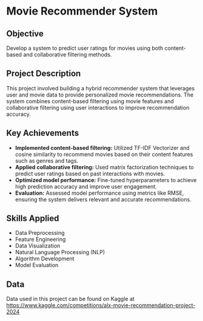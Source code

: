# Movie Recommender System


## Objective
Develop a system to predict user ratings for movies using both content-based and collaborative filtering methods.

## Project Description
This project involved building a hybrid recommender system that leverages user and movie data to provide personalized movie recommendations. The system combines content-based filtering using movie features and collaborative filtering using user interactions to improve recommendation accuracy.

## Key Achievements
- **Implemented content-based filtering:** Utilized TF-IDF Vectorizer and cosine similarity to recommend movies based on their content features such as genres and tags.
- **Applied collaborative filtering:** Used matrix factorization techniques to predict user ratings based on past interactions with movies.
- **Optimized model performance:** Fine-tuned hyperparameters to achieve high prediction accuracy and improve user engagement.
- **Evaluation:** Assessed model performance using metrics like RMSE, ensuring the system delivers relevant and accurate recommendations.

## Skills Applied
- Data Preprocessing
- Feature Engineering
- Data Visualization
- Natural Language Processing (NLP)
- Algorithm Development
- Model Evaluation
## Data
Data used in this project can be found on Kaggle at https://www.kaggle.com/competitions/alx-movie-recommendation-project-2024
